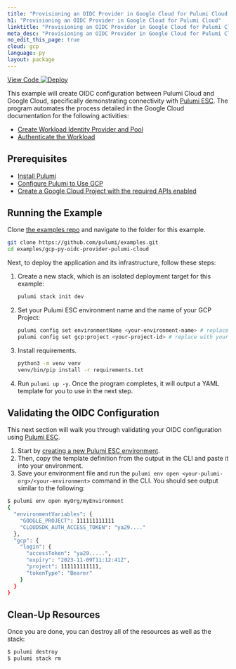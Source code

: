 ```yaml
---
title: "Provisioning an OIDC Provider in Google Cloud for Pulumi Cloud | Python"
h1: "Provisioning an OIDC Provider in Google Cloud for Pulumi Cloud"
linktitle: "Provisioning an OIDC Provider in Google Cloud for Pulumi Cloud"
meta_desc: "Provisioning an OIDC Provider in Google Cloud for Pulumi Cloud How-to Guide using Python"
no_edit_this_page: true
cloud: gcp
language: py
layout: package
---
```


<!-- WARNING: this page was generated by a tool. Do not edit it by hand. -->
<!-- To change it, please see https://github.com/pulumi/docs/tree/master/tools/mktutorial. -->

<p class="mb-4 flex">
    <a class="flex flex-wrap items-center rounded-md font-display text-lg text-white bg-blue-600 border-2 border-blue-600 px-2 mr-2 whitespace-no-wrap hover:text-white" style="height: 45px;" href="https://github.com/pulumi/examples/tree/master/gcp-py-oidc-provider-pulumi-cloud" target="_blank">
        <span><i class="fab fa-github pr-2"></i> View Code</span>
    </a>
    <a href="https://app.pulumi.com/new?template=https://github.com/pulumi/examples/blob/master/gcp-py-oidc-provider-pulumi-cloud/README.md#gh-dark-mode-only" target="_blank">
        <img src="https://get.pulumi.com/new/button.svg" alt="Deploy">
    </a>
</p>


This example will create OIDC configuration between Pulumi Cloud and Google Cloud, specifically demonstrating connectivity with [Pulumi ESC](https://www.pulumi.com/docs/pulumi-cloud/esc/). The program automates the process detailed in the Google Cloud documentation for the following activities:

- [Create Workload Identity Provider and Pool](https://cloud.google.com/iam/docs/workload-identity-federation-with-other-providers#create_the_workload_identity_pool_and_provider)
- [Authenticate the Workload](https://cloud.google.com/iam/docs/workload-identity-federation-with-other-providers#authenticate)

## Prerequisites

* [Install Pulumi](https://www.pulumi.com/docs/get-started/install/)
* [Configure Pulumi to Use GCP](https://www.pulumi.com/docs/clouds/gcp/get-started/begin/#configure-pulumi-to-access-your-google-cloud-account)
* [Create a Google Cloud Project with the required APIs enabled](https://cloud.google.com/iam/docs/workload-identity-federation-with-other-providers#configure)

## Running the Example

Clone [the examples repo](https://github.com/pulumi/examples) and navigate to the folder for this example.

```bash
git clone https://github.com/pulumi/examples.git
cd examples/gcp-py-oidc-provider-pulumi-cloud
```

Next, to deploy the application and its infrastructure, follow these steps:

1. Create a new stack, which is an isolated deployment target for this example:

    ```bash
    pulumi stack init dev
    ```

1. Set your Pulumi ESC environment name and the name of your GCP Project:

    ```bash
    pulumi config set environmentName <your-environment-name> # replace with your environment name
    pulumi config set gcp:project <your-project-id> # replace with your GCP project ID
    ```

1. Install requirements.

    ```bash
    python3 -m venv venv
    venv/bin/pip install -r requirements.txt
    ```

1. Run `pulumi up -y`. Once the program completes, it will output a YAML template for you to use in the next step.

## Validating the OIDC Configuration

This next section will walk you through validating your OIDC configuration using [Pulumi ESC](https://www.pulumi.com/docs/pulumi-cloud/esc/).

1. Start by [creating a new Pulumi ESC environment](https://www.pulumi.com/docs/pulumi-cloud/esc/get-started/#create-an-environment).
2. Then, copy the template definition from the output in the CLI and paste it into your environment.
3. Save your environment file and run the `pulumi env open <your-pulumi-org>/<your-environment>` command in the CLI. You should see output similar to the following:

```bash
$ pulumi env open myOrg/myEnvironment
{
  "environmentVariables": {
    "GOOGLE_PROJECT": 111111111111
    "CLOUDSDK_AUTH_ACCESS_TOKEN": "ya29...."
  },
  "gcp": {
    "login": {
      "accessToken": "ya29.....",
      "expiry": "2023-11-09T11:12:41Z",
      "project": 111111111111,
      "tokenType": "Bearer"
    }
  }
}
```

## Clean-Up Resources

Once you are done, you can destroy all of the resources as well as the stack:

```bash
$ pulumi destroy
$ pulumi stack rm
```

